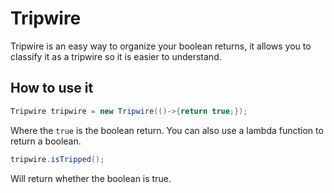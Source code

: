 # Tripwire

Tripwire is an easy way to organize your boolean returns, it allows you to classify it as a tripwire so it is easier to understand.

## How to use it

```Java
Tripwire tripwire = new Tripwire(()->{return true;});
```

Where the `true` is the boolean return. You can also use a lambda function to return a boolean.

```Java
tripwire.isTripped();
```

Will return whether the boolean is true.
